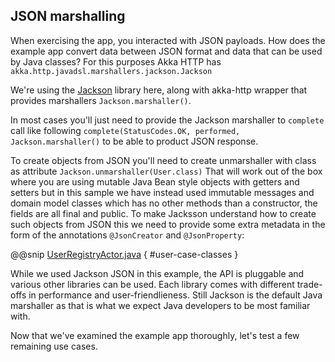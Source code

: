 JSON marshalling
----------------

When exercising the app, you interacted with JSON payloads. How does the example app convert data between JSON format and data that can be used by Java classes? For this purposes Akka HTTP has `akka.http.javadsl.marshallers.jackson.Jackson`

We're using the [Jackson](https://github.com/FasterXML/jackson) library here, along with akka-http wrapper that provides marshallers  `Jackson.marshaller()`.

In most cases you'll just need to provide the Jackson marshaller to `complete` call like following `complete(StatusCodes.OK, performed, Jackson.marshaller()` to be able to product JSON response.

To create objects from JSON you'll need to create unmarshaller with class as attribute  `Jackson.unmarshaller(User.class)`
That will work out of the box where you are using mutable Java Bean style objects with getters and setters but
in this sample we have instead used immutable messages and domain model classes which has no other methods than a constructor, the fields are all final and public. To make Jacksson understand how to create such objects from JSON this we need to provide some extra metadata in the form of the annotations `@JsonCreator` and `@JsonProperty`:

@@snip [UserRegistryActor.java]($g8src$/java/$package$/UserRegistry.java) { #user-case-classes }

While we used Jackson JSON in this example, the API is pluggable and various other libraries can be used. Each library comes with different trade-offs in performance and user-friendlieness. Still Jackson is the default Java marshaller as that is what we expect Java developers to be most familiar with.

Now that we've examined the example app thoroughly, let's test a few remaining use cases.

